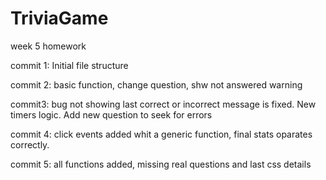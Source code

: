 # TriviaGame
week 5 homework



commit 1:
Initial file structure

commit 2:
basic  function, change question, shw not answered warning

commit3:
bug not showing last correct or incorrect message is fixed. New timers logic. Add new question to seek for errors

commit 4:
click events added whit a generic function, final stats oparates correctly.

commit 5:
all functions added, missing real questions and last css details